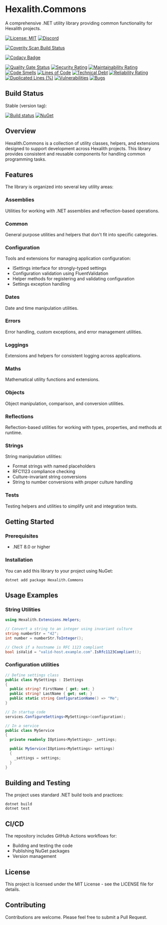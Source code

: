 # Hexalith.Commons

A comprehensive .NET utility library providing common functionality for Hexalith projects.

[![License: MIT](https://img.shields.io/github/license/hexalith/hexalith.commons)](https://github.com/hexalith/hexalith/blob/main/LICENSE)
[![Discord](https://img.shields.io/discord/1063152441819942922?label=Discord&logo=discord&logoColor=white&color=d82679)](https://discordapp.com/channels/1102166958918610994/1102166958918610997)

[![Coverity Scan Build Status](https://scan.coverity.com/projects/27051/badge.svg)](https://scan.coverity.com/projects/hexalith-commons)

[![Codacy Badge](https://app.codacy.com/project/badge/Grade/11d3f1af6b0f4d168552c2626d588294)](https://app.codacy.com/gh/Hexalith/Hexalith.Commons/dashboard?utm_source=gh&utm_medium=referral&utm_content=&utm_campaign=Badge_grade)

[![Quality Gate Status](https://sonarcloud.io/api/project_badges/measure?project=Hexalith_Hexalith.Commons&metric=alert_status)](https://sonarcloud.io/summary/new_code?id=Hexalith_Hexalith.Commons)
[![Security Rating](https://sonarcloud.io/api/project_badges/measure?project=Hexalith_Hexalith.Commons&metric=security_rating)](https://sonarcloud.io/summary/new_code?id=Hexalith_Hexalith.Commons)
[![Maintainability Rating](https://sonarcloud.io/api/project_badges/measure?project=Hexalith_Hexalith.Commons&metric=sqale_rating)](https://sonarcloud.io/summary/new_code?id=Hexalith_Hexalith.Commons)
[![Code Smells](https://sonarcloud.io/api/project_badges/measure?project=Hexalith_Hexalith.Commons&metric=code_smells)](https://sonarcloud.io/summary/new_code?id=Hexalith_Hexalith.Commons)
[![Lines of Code](https://sonarcloud.io/api/project_badges/measure?project=Hexalith_Hexalith.Commons&metric=ncloc)](https://sonarcloud.io/summary/new_code?id=Hexalith_Hexalith.Commons)
[![Technical Debt](https://sonarcloud.io/api/project_badges/measure?project=Hexalith_Hexalith.Commons&metric=sqale_index)](https://sonarcloud.io/summary/new_code?id=Hexalith_Hexalith.Commons)
[![Reliability Rating](https://sonarcloud.io/api/project_badges/measure?project=Hexalith_Hexalith.Commons&metric=reliability_rating)](https://sonarcloud.io/summary/new_code?id=Hexalith_Hexalith.Commons)
[![Duplicated Lines (%)](https://sonarcloud.io/api/project_badges/measure?project=Hexalith_Hexalith.Commons&metric=duplicated_lines_density)](https://sonarcloud.io/summary/new_code?id=Hexalith_Hexalith.Commons)
[![Vulnerabilities](https://sonarcloud.io/api/project_badges/measure?project=Hexalith_Hexalith.Commons&metric=vulnerabilities)](https://sonarcloud.io/summary/new_code?id=Hexalith_Hexalith.Commons)
[![Bugs](https://sonarcloud.io/api/project_badges/measure?project=Hexalith_Hexalith.Commons&metric=bugs)](https://sonarcloud.io/summary/new_code?id=Hexalith_Hexalith.Commons)

## Build Status

Stable (version tag):

[![Build status](https://github.com/Hexalith/Hexalith.Commons/actions/workflows/packages.yml/badge.svg)](https://github.com/Hexalith/Hexalith.Commons/actions)
[![NuGet](https://img.shields.io/nuget/v/Hexalith.Commons.svg)](https://www.nuget.org/packages/Hexalith.Commons)

## Overview

Hexalith.Commons is a collection of utility classes, helpers, and extensions designed to support development across Hexalith projects. This library provides consistent and reusable components for handling common programming tasks.

## Features

The library is organized into several key utility areas:

### Assemblies

Utilities for working with .NET assemblies and reflection-based operations.

### Common

General purpose utilities and helpers that don't fit into specific categories.

### Configuration

Tools and extensions for managing application configuration:

- ISettings interface for strongly-typed settings
- Configuration validation using FluentValidation
- Helper methods for registering and validating configuration
- Settings exception handling

### Dates

Date and time manipulation utilities.

### Errors

Error handling, custom exceptions, and error management utilities.

### Loggings

Extensions and helpers for consistent logging across applications.

### Maths

Mathematical utility functions and extensions.

### Objects

Object manipulation, comparison, and conversion utilities.

### Reflections

Reflection-based utilities for working with types, properties, and methods at runtime.

### Strings

String manipulation utilities:

- Format strings with named placeholders
- RFC1123 compliance checking
- Culture-invariant string conversions
- String to number conversions with proper culture handling

### Tests

Testing helpers and utilities to simplify unit and integration tests.

## Getting Started

### Prerequisites

- .NET 8.0 or higher

### Installation

You can add this library to your project using NuGet:

```shell
dotnet add package Hexalith.Commons
```

## Usage Examples

### String Utilities

```csharp
using Hexalith.Extensions.Helpers;

// Convert a string to an integer using invariant culture
string numberStr = "42";
int number = numberStr.ToInteger();

// Check if a hostname is RFC 1123 compliant
bool isValid = "valid-host.example.com".IsRfc1123Compliant();
```

### Configuration utilities

```csharp
// Define settings class
public class MySettings : ISettings
{
  public string? FirstName { get; set; }
  public string? LastName { get; set; }
  public static string ConfigurationName() => "Me";    
}

// In startup code
services.ConfigureSettings<MySettings>(configuration);

// In a service
public class MyService
{
  private readonly IOptions<MySettings> _settings;

  public MyService(IOptions<MySettings> settings)
  {
    _settings = settings;
  }
}
```

## Building and Testing

The project uses standard .NET build tools and practices:

```shell
dotnet build
dotnet test
```

## CI/CD

The repository includes GitHub Actions workflows for:

- Building and testing the code
- Publishing NuGet packages
- Version management

## License

This project is licensed under the MIT License - see the LICENSE file for details.

## Contributing

Contributions are welcome. Please feel free to submit a Pull Request.
